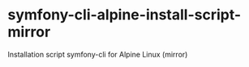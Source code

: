 # symfony-cli-alpine-install-script-mirror
Installation script symfony-cli for Alpine Linux (mirror)
